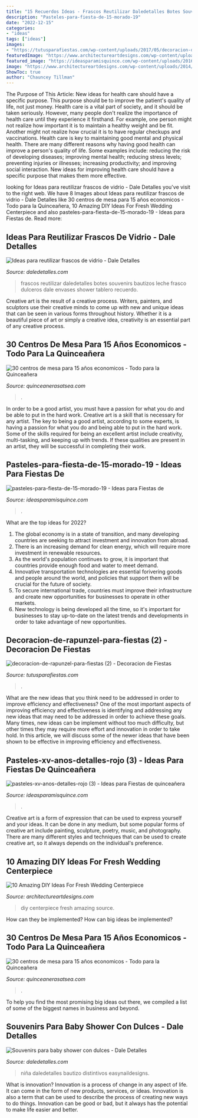 ```yaml
---
title: "15 Recuerdos Ideas - Frascos Reutilizar Daledetalles Botes Souvenirs Bautizos Leche Frasco Dulceros Dale Envases Shower Tablero Recuerdo"
description: "Pasteles-para-fiesta-de-15-morado-19"
date: "2022-12-15"
categories:
- "ideas"
tags: ["ideas"]
images:
- "https://tutusparafiestas.com/wp-content/uploads/2017/05/decoracion-de-rapunzel-para-fiestas-2.jpg"
featuredImage: "https://www.architectureartdesigns.com/wp-content/uploads/2014/08/72.jpg"
featured_image: "https://ideasparamisquince.com/wp-content/uploads/2016/02/pasteles-para-fiesta-de-15-morado-19-3-198x300.jpg"
image: "https://www.architectureartdesigns.com/wp-content/uploads/2014/08/72.jpg"
ShowToc: true
author: "Chauncey Tillman"
---
```



The Purpose of This Article: New ideas for health care should have a specific purpose. This purpose should be to improve the patient's quality of life, not just money.
Health care is a vital part of society, and it should be taken seriously. However, many people don't realize the importance of health care until they experience it firsthand. For example, one person might not realize how important it is to maintain a healthy weight and be fit. Another might not realize how crucial it is to have regular checkups and vaccinations. Health care is key to maintaining good mental and physical health. There are many different reasons why having good health can improve a person's quality of life. Some examples include: reducing the risk of developing diseases; improving mental health; reducing stress levels; preventing injuries or illnesses; increasing productivity; and improving social interaction. New ideas for improving health care should have a specific purpose that makes them more effective.

	

		
looking for Ideas para reutilizar frascos de vidrio - Dale Detalles you've visit to the right web. We have 8 Images about Ideas para reutilizar frascos de vidrio - Dale Detalles like 30 centros de mesa para 15 años economicos - Todo para la Quinceañera, 10 Amazing DIY Ideas For Fresh Wedding Centerpiece and also pasteles-para-fiesta-de-15-morado-19 - Ideas para Fiestas de. Read more:
		
    
## Ideas Para Reutilizar Frascos De Vidrio - Dale Detalles

<img loading=lazy src="https://i0.wp.com/www.daledetalles.com/wp-content/uploads/2016/06/frascos-de-vidrio8.jpg" onerror="this.onerror=null;this.src='https://tse4.mm.bing.net/th?id=OIP.h-N4-2UOTOmJ8DjIJUjG_wHaLB&amp;pid=15.1';" alt="Ideas para reutilizar frascos de vidrio - Dale Detalles">

_Source: daledetalles.com_

>frascos reutilizar daledetalles botes souvenirs bautizos leche frasco dulceros dale envases shower tablero recuerdo. 

	

Creative art is the result of a creative process. Writers, painters, and sculptors use their creative minds to come up with new and unique ideas that can be seen in various forms throughout history. Whether it is a beautiful piece of art or simply a creative idea, creativity is an essential part of any creative process.

    
## 30 Centros De Mesa Para 15 Años Economicos - Todo Para La Quinceañera

<img loading=lazy src="http://quinceanerasatsea.com/wp-content/uploads/2016/11/centros-de-mesa-para-15-años-economicos-21.jpg" onerror="this.onerror=null;this.src='https://tse1.mm.bing.net/th?id=OIP.s_fJolw5UW54-qNjkHhiEwHaLJ&amp;pid=15.1';" alt="30 centros de mesa para 15 años economicos - Todo para la Quinceañera">

_Source: quinceanerasatsea.com_

>. 

	

In order to be a good artist, you must have a passion for what you do and be able to put in the hard work.
Creative art is a skill that is necessary for any artist. The key to being a good artist, according to some experts, is having a passion for what you do and being able to put in the hard work. Some of the skills required for being an excellent artist include creativity, multi-tasking, and keeping up with trends. If these qualities are present in an artist, they will be successful in completing their work.

    
## Pasteles-para-fiesta-de-15-morado-19 - Ideas Para Fiestas De

<img loading=lazy src="https://ideasparamisquince.com/wp-content/uploads/2016/02/pasteles-para-fiesta-de-15-morado-19-3-198x300.jpg" onerror="this.onerror=null;this.src='https://tse2.mm.bing.net/th?id=OIP.11NYCE08uHskHlxu7GG0tAAAAA&amp;pid=15.1';" alt="pasteles-para-fiesta-de-15-morado-19 - Ideas para Fiestas de">

_Source: ideasparamisquince.com_

>. 

	

What are the top ideas for 2022?
1. The global economy is in a state of transition, and many developing countries are seeking to attract investment and innovation from abroad.
2. There is an increasing demand for clean energy, which will require more investment in renewable resources.
3. As the world's population continues to grow, it is important that countries provide enough food and water to meet demand.
4. Innovative transportation technologies are essential forivering goods and people around the world, and policies that support them will be crucial for the future of society.
5. To secure international trade, countries must improve their infrastructure and create new opportunities for businesses to operate in other markets.
6. New technology is being developed all the time, so it's important for businesses to stay up-to-date on the latest trends and developments in order to take advantage of new opportunities.

    
## Decoracion-de-rapunzel-para-fiestas (2) - Decoracion De Fiestas

<img loading=lazy src="https://tutusparafiestas.com/wp-content/uploads/2017/05/decoracion-de-rapunzel-para-fiestas-2.jpg" onerror="this.onerror=null;this.src='https://tse4.mm.bing.net/th?id=OIP.Cure8cWA7ASvB-U8xdGFrgHaFB&amp;pid=15.1';" alt="decoracion-de-rapunzel-para-fiestas (2) - Decoracion de Fiestas">

_Source: tutusparafiestas.com_

>. 

	

What are the new ideas that you think need to be addressed in order to improve efficiency and effectiveness?
One of the most important aspects of improving efficiency and effectiveness is identifying and addressing any new ideas that may need to be addressed in order to achieve these goals. Many times, new ideas can be implement without too much difficulty, but other times they may require more effort and innovation in order to take hold. In this article, we will discuss some of the newer ideas that have been shown to be effective in improving efficiency and effectiveness.

    
## Pasteles-xv-anos-detalles-rojo (3) - Ideas Para Fiestas De Quinceañera

<img loading=lazy src="https://ideasparamisquince.com/wp-content/uploads/2017/03/pasteles-xv-anos-detalles-rojo-3.jpg" onerror="this.onerror=null;this.src='https://tse2.mm.bing.net/th?id=OIP.9X33VP6kJHSadMUeqaUAlQHaLH&amp;pid=15.1';" alt="pasteles-xv-anos-detalles-rojo (3) - Ideas para Fiestas de quinceañera">

_Source: ideasparamisquince.com_

>. 

	

Creative art is a form of expression that can be used to express yourself and your ideas. It can be done in any medium, but some popular forms of creative art include painting, sculpture, poetry, music, and photography. There are many different styles and techniques that can be used to create creative art, so it always depends on the individual's preference.

    
## 10 Amazing DIY Ideas For Fresh Wedding Centerpiece

<img loading=lazy src="https://www.architectureartdesigns.com/wp-content/uploads/2014/08/72.jpg" onerror="this.onerror=null;this.src='https://tse4.mm.bing.net/th?id=OIP.3veZqhsZqbzdJGRaRpf3wQHaLI&amp;pid=15.1';" alt="10 Amazing DIY Ideas For Fresh Wedding Centerpiece">

_Source: architectureartdesigns.com_

>diy centerpiece fresh amazing source. 

	

How can they be implemented?
How can big ideas be implemented?

    
## 30 Centros De Mesa Para 15 Años Economicos - Todo Para La Quinceañera

<img loading=lazy src="http://quinceanerasatsea.com/wp-content/uploads/2016/11/centros-de-mesa-para-15-años-economicos-23.jpg" onerror="this.onerror=null;this.src='https://tse1.mm.bing.net/th?id=OIP.3gMbZJRLPAVUJZYUMkAqiwHaE8&amp;pid=15.1';" alt="30 centros de mesa para 15 años economicos - Todo para la Quinceañera">

_Source: quinceanerasatsea.com_

>. 

	

To help you find the most promising big ideas out there, we compiled a list of some of the biggest names in business and beyond.

    
## Souvenirs Para Baby Shower Con Dulces - Dale Detalles

<img loading=lazy src="https://i0.wp.com/www.daledetalles.com/wp-content/uploads/2017/06/souvenir-para-baby-shower19.jpg" onerror="this.onerror=null;this.src='https://tse1.mm.bing.net/th?id=OIP.MhrSrakuTlUltuF_SG9WDAHaHa&amp;pid=15.1';" alt="Souvenirs para baby shower con dulces - Dale Detalles">

_Source: daledetalles.com_

>niña daledetalles bautizo distintivos easynaildesigns. 

	

What is innovation?
Innovation is a process of change in any aspect of life. It can come in the form of new products, services, or ideas. Innovation is also a term that can be used to describe the process of creating new ways to do things. Innovation can be good or bad, but it always has the potential to make life easier and better.

